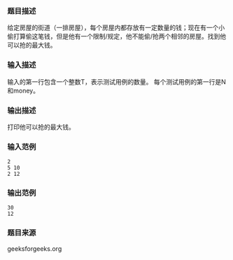 ### 题目描述
给定房屋的街道（一排房屋），每个房屋内都存放有一定数量的钱；现在有一个小偷打算偷这笔钱，但是他有一个限制/规定，他不能偷/抢两个相邻的房屋。找到他可以抢的最大钱。
### 输入描述
输入的第一行包含一个整数T，表示测试用例的数量。 每个测试用例的第一行是N和money。
### 输出描述
打印他可以抢的最大钱。
### 输入范例
```
2
5 10
2 12
```
### 输出范例
```
30
12
```
### 题目来源
geeksforgeeks.org

